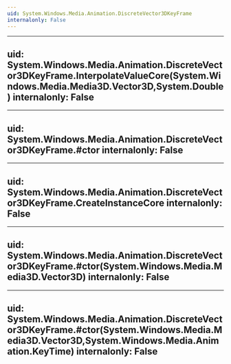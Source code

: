```yaml
---
uid: System.Windows.Media.Animation.DiscreteVector3DKeyFrame
internalonly: False
---
```


---
uid: System.Windows.Media.Animation.DiscreteVector3DKeyFrame.InterpolateValueCore(System.Windows.Media.Media3D.Vector3D,System.Double)
internalonly: False
---

---
uid: System.Windows.Media.Animation.DiscreteVector3DKeyFrame.#ctor
internalonly: False
---

---
uid: System.Windows.Media.Animation.DiscreteVector3DKeyFrame.CreateInstanceCore
internalonly: False
---

---
uid: System.Windows.Media.Animation.DiscreteVector3DKeyFrame.#ctor(System.Windows.Media.Media3D.Vector3D)
internalonly: False
---

---
uid: System.Windows.Media.Animation.DiscreteVector3DKeyFrame.#ctor(System.Windows.Media.Media3D.Vector3D,System.Windows.Media.Animation.KeyTime)
internalonly: False
---
